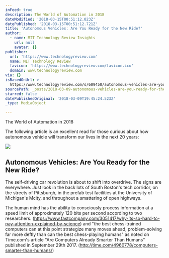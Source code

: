 ```yaml
---
inFeed: true
description: The World of Automation in 2018
dateModified: '2018-03-15T00:51:12.023Z'
datePublished: '2018-03-15T00:51:12.721Z'
title: 'Autonomous Vehicles: Are You Ready for the New Ride?'
author:
  - name: MIT Technology Review Insights
    url: null
    avatar: {}
publisher:
  url: 'https://www.technologyreview.com'
  name: MIT Technology Review
  favicon: 'https://www.technologyreview.com/favicon.ico'
  domain: www.technologyreview.com
via: {}
isBasedOnUrl: >-
  https://www.technologyreview.com/s/609450/autonomous-vehicles-are-you-ready-for-the-new-ride/
sourcePath: _posts/2018-03-09-autonomous-vehicles-are-you-ready-for-the-new-ride.md
starred: false
datePublishedOriginal: '2018-03-09T19:45:24.523Z'
_type: MediaObject

---
```

The World of Automation in 2018

The following article is an excellent read for those curious about how autonomous vehicle will transform our lives in the next 20 years:

<article style=""><img src="https://imgflo.herokuapp.com/graph/2b2431f8e7ba7b0/845de2b598a2e9b5f66e73c48270b46c/noop.jpg?input=https%3A%2F%2Fcdn.technologyreview.com%2Fi%2Fimages%2Foptimus-ride-founders.jpg%3Fcx%3D0%26cy%3D46%26cw%3D1080%26ch%3D607%26sw%3D1200" /><h1>Autonomous Vehicles: Are You Ready for the New Ride?</h1><p>The self-driving car revolution is about to shift into overdrive. The signs are everywhere. Just look in the back lots of South Boston's tech corridor, on the streets of Pittsburgh, in the prefab test facilities at the University of Michigan's Mcity, and throughout a smattering of open highways.</p></article>

The human mind has the ability to consciously process information at a speed limit of approximately 120 bits per second according to two researchers. (https://www.fastcompany.com/3051417/why-its-so-hard-to-pay-attention-explained-by-science) and "the best chess-trained computers can at this point strategize many moves ahead, problem-solving far more deftly than can the best chess-playing humans" as noted on Time.com's article "Are Computers Already Smarter Than Humans" published in September 29th 2017\. (http://time.com/4960778/computers-smarter-than-humans/)